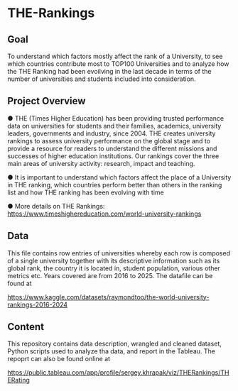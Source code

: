 # THE-Rankings

## Goal

To understand which factors mostly affect the rank of a University, to see which countries contribute most to TOP100 Universities and to analyze how the THE Ranking 
had been evoilving in the last decade in terms of the number of universities and students included into consideration. 

## Project Overview

● THE (Times Higher Education) has been providing trusted performance data on universities for students and their families, academics, university leaders, governments and industry, since 2004. THE creates university rankings to assess university performance on the global stage and to provide a resource for readers to understand the different missions and successes of higher education institutions.
Our rankings cover the three main areas of university activity: research, impact and teaching.

● It is important to understand which factors affect the place of a University in THE ranking, which countries perform better than others in the ranking list and how THE ranking has been evolving with time

●  More details on THE Rankings: https://www.timeshighereducation.com/world-university-rankings

## Data 

This file contains row entries of universities whereby each row is composed of a single university together with its descriptive information such as its global rank, the country it is located in, student population, various other metrics etc. Years covered are from 2016 to 2025. The datafile can be found at

https://www.kaggle.com/datasets/raymondtoo/the-world-university-rankings-2016-2024

## Content

This repository contains data description, wrangled and cleaned dataset, Python scripts used to analyze tha data, and report in the Tableau. The repoprt can also be found online at

https://public.tableau.com/app/profile/sergey.khrapak/viz/THERankings/THERating
